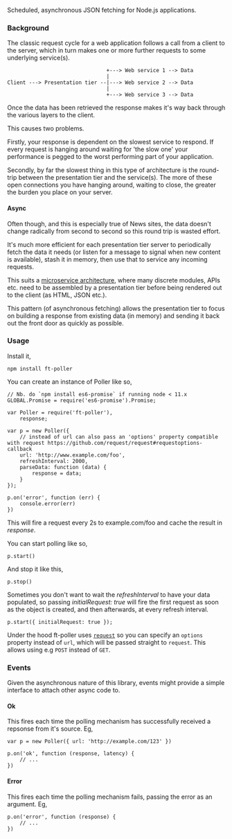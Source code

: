 
Scheduled, asynchronous JSON fetching for Node.js applications.

### Background

The classic request cycle for a web application follows a call from a client
to the server, which in turn makes one or more further requests to some
underlying service(s). 

                                    +---> Web service 1 --> Data 
                                    |       
    Client ---> Presentation tier --|---> Web service 2 --> Data
                                    |   
                                    +---> Web service 3 --> Data

Once the data has been retrieved the response makes it's way back through the
various layers to the client. 

This causes two problems.

Firstly, your response is dependent on the slowest service to respond. If every
request is hanging around waiting for 'the slow one' your performance is pegged
to the worst performing part of your application.

Secondly, by far the slowest thing in this type of architecture is the
round-trip between the presentation tier and the service(s). The more of these
open connections you have hanging around, waiting to close, the greater the
burden you place on your server.

#### Async

Often though, and this is especially true of News sites, the data doesn't
change radically from second to second so this round trip is wasted effort. 

It's much more efficient for each presentation tier server to periodically
fetch the data it needs (or listen for a message to signal when new content is
available), stash it in memory, then use that to service any incoming requests.

This suits a [microservice
architecture](http://martinfowler.com/articles/microservices.html), where many
discrete modules, APIs etc. need to be assembled by a presentation tier before
being rendered out to the client (as HTML, JSON etc.). 

This pattern (of asynchronous fetching) allows the presentation tier to focus on
building a response from existing data (in memory) and sending it back out the
front door as quickly as possible.

### Usage

Install it,

    npm install ft-poller

You can create an instance of Poller like so,

    // Nb. do `npm install es6-promise` if running node < 11.x 
    GLOBAL.Promise = require('es6-promise').Promise;

    var Poller = require('ft-poller'),
        response;

    var p = new Poller({
        // instead of url can also pass an 'options' property compatible with request https://github.com/request/request#requestoptions-callback
        url: 'http://www.example.com/foo', 
        refreshInterval: 2000,
        parseData: function (data) {
            response = data;
        }
    });

    p.on('error', function (err) {
        console.error(err)
    })

This will fire a request every 2s to example.com/foo and cache the result
in _response_. 

You can start polling like so,

    p.start()
    
And stop it like this,

    p.stop()

Sometimes you don't want to wait the _refreshInterval_ to have your data
populated, so passing _initialRequest: true_ will fire the first request as
soon as the object is created, and then afterwards, at every refresh interval. 

    p.start({ initialRequest: true });

Under the hood ft-poller uses [`request`](https://www.npmjs.org/package/request) 
so you can specify an `options` property instead of `url`, which will be passed
straight to `request`. This allows using e.g `POST` instead of `GET`.

### Events

Given the asynchronous nature of this library, events might provide a simple
interface to attach other async code to.

#### Ok

This fires each time the polling mechanism has successfully received a repsonse
from it's source. Eg, 

    var p = new Poller({ url: 'http://example.com/123' })

    p.on('ok', function (response, latency) {
        // ... 
    })

#### Error

This fires each time the polling mechanism fails, passing the error as an
argument. Eg, 

    p.on('error', function (response) {
        // ... 
    })

